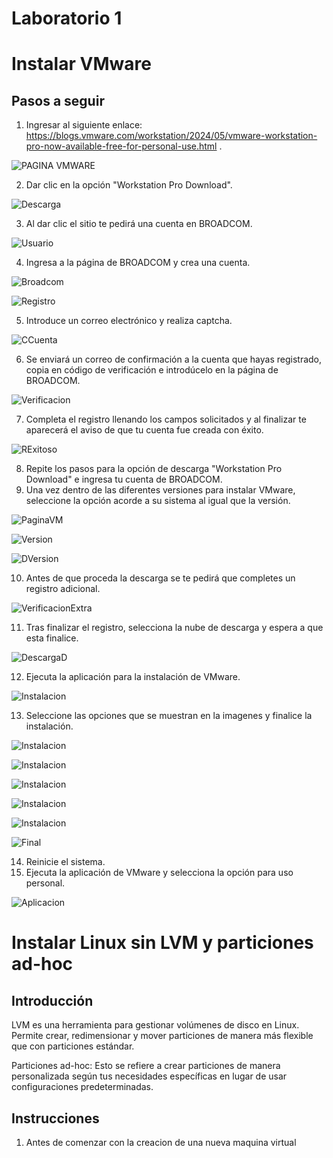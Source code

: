 # Laboratorio 1

# Instalar VMware

## Pasos a seguir

1. Ingresar al siguiente enlace: https://blogs.vmware.com/workstation/2024/05/vmware-workstation-pro-now-available-free-for-personal-use.html .

![PAGINA VMWARE](https://github.com/RaulRiCi/Practica_1_Linux_FCiencias/blob/main/Semana1/Pagina%20VMware.png?raw=true)

2. Dar clic en la opción "Workstation Pro Download".

![Descarga](https://github.com/RaulRiCi/Practica_1_Linux_FCiencias/blob/main/Semana1/Descarga.png?raw=true)

3. Al dar clic el sitio te pedirá una cuenta en BROADCOM.

![Usuario](https://github.com/RaulRiCi/Practica_1_Linux_FCiencias/blob/main/Semana1/Usuario.png?raw=true)

4. Ingresa a la página de BROADCOM y crea una cuenta.

![Broadcom](https://github.com/RaulRiCi/Practica_1_Linux_FCiencias/blob/main/Semana1/Broadcom.png?raw=true)

![Registro](https://github.com/RaulRiCi/Practica_1_Linux_FCiencias/blob/main/Semana1/Registro.png?raw=true)

5. Introduce un correo electrónico y realiza captcha.

![CCuenta](https://github.com/RaulRiCi/Practica_1_Linux_FCiencias/blob/main/Semana1/Creacion%20de%20cuenta.png?raw=true)

6. Se enviará un correo de confirmación a la cuenta que hayas registrado, copia en código de verificación e introdúcelo en la página de BROADCOM.

![Verificacion](https://github.com/RaulRiCi/Practica_1_Linux_FCiencias/blob/main/Semana1/Verificacion.png?raw=true)

7. Completa el registro llenando los campos solicitados y al finalizar te aparecerá el aviso de que tu cuenta fue creada con éxito.

![RExitoso](https://github.com/RaulRiCi/Practica_1_Linux_FCiencias/blob/main/Semana1/Registro%20exitoso.png?raw=true)

8. Repite los pasos para la opción de descarga "Workstation Pro Download" e ingresa tu cuenta de BROADCOM.
9. Una vez dentro de las diferentes versiones para instalar VMware, seleccione la opción acorde a su sistema al igual que la versión.

![PaginaVM](https://github.com/RaulRiCi/Practica_1_Linux_FCiencias/blob/main/Semana1/PaginaPrincipal.png?raw=true)

![Version](https://github.com/RaulRiCi/Practica_1_Linux_FCiencias/blob/main/Semana1/Version.png?raw=true)

![DVersion](https://github.com/RaulRiCi/Practica_1_Linux_FCiencias/blob/main/Semana1/DescargaVersion.png?raw=true)

10. Antes de que proceda la descarga se te pedirá que completes un registro adicional.

![VerificacionExtra](https://github.com/RaulRiCi/Practica_1_Linux_FCiencias/blob/main/Semana1/VerificacionExtra.png?raw=true)

11. Tras finalizar el registro, selecciona la nube de descarga y espera a que esta finalice.

![DescargaD](https://github.com/RaulRiCi/Practica_1_Linux_FCiencias/blob/main/Semana1/DescargaDuracion.png?raw=true)

12. Ejecuta la aplicación para la instalación de VMware.

![Instalacion](https://github.com/RaulRiCi/Practica_1_Linux_FCiencias/blob/main/Semana1/Instalacion.png?raw=true)

13. Seleccione las opciones que se muestran en la imagenes y finalice la instalación.

![Instalacion](https://github.com/RaulRiCi/Practica_1_Linux_FCiencias/blob/main/Semana1/Instalacion1.png?raw=true)

![Instalacion](https://github.com/RaulRiCi/Practica_1_Linux_FCiencias/blob/main/Semana1/Instalacion2.png?raw=true)

![Instalacion](https://github.com/RaulRiCi/Practica_1_Linux_FCiencias/blob/main/Semana1/Instalacion3.png?raw=true)

![Instalacion](https://github.com/RaulRiCi/Practica_1_Linux_FCiencias/blob/main/Semana1/Instalacion4.png?raw=true)

![Instalacion](https://github.com/RaulRiCi/Practica_1_Linux_FCiencias/blob/main/Semana1/Instalacion5.png?raw=true)

![Final](https://github.com/RaulRiCi/Practica_1_Linux_FCiencias/blob/main/Semana1/Final.png?raw=true)

14. Reinicie el sistema.
15. Ejecuta la aplicación de VMware y selecciona la opción para uso personal.

![Aplicacion](https://github.com/RaulRiCi/Practica_1_Linux_FCiencias/blob/main/Semana1/Aplicacion.png?raw=true)

# Instalar Linux sin LVM y particiones ad-hoc

## Introducción

LVM es una herramienta para gestionar volúmenes de disco en Linux. Permite crear, redimensionar y mover particiones de manera más flexible que con particiones estándar.

Particiones ad-hoc: Esto se refiere a crear particiones de manera personalizada según tus necesidades específicas en lugar de usar configuraciones predeterminadas.

## Instrucciones

1. Antes de comenzar con la creacion de una nueva maquina virtual
